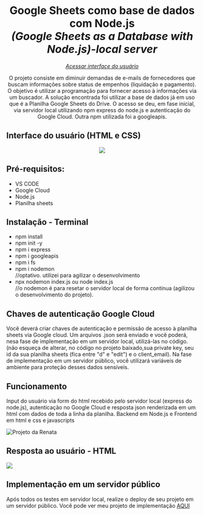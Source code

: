 <h1 align="center">Google Sheets como base de dados com Node.js <br><i>(Google Sheets as a Database with Node.js)-local server</i></h1>
 <p align="center"><a href="https://renataverasventurim.github.io/Interface_usuario/"><i>Acessar interface do usuário</i></a></p>
 
<p align="center">O projeto consiste em diminuir demandas de e-mails de fornecedores que buscam informações sobre status de empenhos (liquidação e pagamento). O objetivo é utilizar a programação para fornecer acesso à informações via um buscador. A solução encontrada foi utilizar a base de dados já em uso que é a Planilha Google Sheets do Drive. O acesso se deu, em fase inicial, via servidor local utilizando npm express do node.js e autenticação do Google Cloud. Outra npm utilizada foi a googleapis.</p>

<h2>Interface do usuário (HTML e CSS)</h2>
<p align="center"><img src="https://github.com/RenataVerasVenturim/Google_Sheets_as_Database/assets/129551549/bb5afb31-83ba-4f5f-ad16-e93f1196db17">
</p>

<h2>Pré-requisitos:</h2>
<ul>
<li>VS CODE
<li>Google Cloud
<li>Node.js
<li>Planilha sheets
</ul>

<h2>Instalação - Terminal</h2>
<ul>
  <li>npm install</li>
  <li>npm init -y</li>
  <li> npm i express</li>
  <li>npm i googleapis</li>
  <li> npm i fs
  <li>npm i nodemon</li> //optativo. utilizei para agilizar o desenvolvimento
  <li>npx nodemon index.js ou node index.js</li> //o nodemon é para resetar o servidor local de forma contínua (agilizou o desenvolvimento do projeto).
</ul>

<h2>Chaves de autenticação Google Cloud</h2>
<p>Você deverá criar chaves de autenticação e permissão de acesso à planilha sheets via Google cloud. Um arquivos .json será enviado e você poderá, nesa fase de implementação em um servidor local, utilizá-las no código. (não esqueça de alterar, no código no projeto baixado,sua private key, seu id da sua planilha  sheets (fica entre "d" e "edit") e o client_email). Na fase de implementação em um servidor público, você utilizará variáveis de ambiente para proteção desses dados sensíveis.</p>

<h2>Funcionamento</h2>
<p>Input do usuário via form do html recebido pelo servidor local (express do node.js), autenticação no Google Cloud e resposta json renderizada em um html com dados de toda a linha da planilha. Backend em Node.js e Frontend em html e css e javascripts</p>
<p><img src="https://media2.giphy.com/media/pyHhg54LZ0WC9JQLoo/giphy.gif" alt="Projeto da Renata"></p>

<h2>Resposta ao usuário - HTML</h2>
<img src="https://github.com/RenataVerasVenturim/Google_Sheets_as_Database/assets/129551549/75b8e02b-845f-4b85-9889-4e2f1b32dbee">

<h2>Implementação em um servidor público</h2>
<p>Após todos os testes em servidor local, realize o deploy de seu projeto em um servidor público. Você pode ver meu projeto de implementação <a href="https://github.com/RenataVerasVenturim/Data_base_server">AQUI</a></p>
